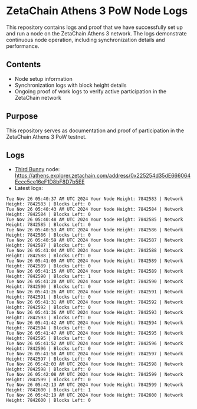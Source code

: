 # ZetaChain Athens 3 PoW Node Logs
This repository contains logs and proof that we have successfully set up and run a node on the ZetaChain Athens 3 network. The logs demonstrate continuous node operation, including synchronization details and performance.

## Contents
- Node setup information
- Synchronization logs with block height details
- Ongoing proof of work logs to verify active participation in the ZetaChain network

## Purpose
This repository serves as documentation and proof of participation in the ZetaChain Athens 3 PoW testnet.

## Logs

- [Third Bunny](https://thirdbunny.xyz/) node: https://athens.explorer.zetachain.com/address/0x225254d35dE666064Eccc5ce16eF1D8bF8D7b5EE
- Latest logs:
```
Tue Nov 26 05:40:37 AM UTC 2024 Your Node Height: 7842583 | Network Height: 7842583 | Blocks Left: 0
Tue Nov 26 05:40:43 AM UTC 2024 Your Node Height: 7842584 | Network Height: 7842584 | Blocks Left: 0
Tue Nov 26 05:40:48 AM UTC 2024 Your Node Height: 7842585 | Network Height: 7842585 | Blocks Left: 0
Tue Nov 26 05:40:53 AM UTC 2024 Your Node Height: 7842586 | Network Height: 7842586 | Blocks Left: 0
Tue Nov 26 05:40:59 AM UTC 2024 Your Node Height: 7842587 | Network Height: 7842587 | Blocks Left: 0
Tue Nov 26 05:41:04 AM UTC 2024 Your Node Height: 7842588 | Network Height: 7842588 | Blocks Left: 0
Tue Nov 26 05:41:09 AM UTC 2024 Your Node Height: 7842589 | Network Height: 7842589 | Blocks Left: 0
Tue Nov 26 05:41:15 AM UTC 2024 Your Node Height: 7842589 | Network Height: 7842590 | Blocks Left: 1
Tue Nov 26 05:41:20 AM UTC 2024 Your Node Height: 7842590 | Network Height: 7842590 | Blocks Left: 0
Tue Nov 26 05:41:26 AM UTC 2024 Your Node Height: 7842591 | Network Height: 7842591 | Blocks Left: 0
Tue Nov 26 05:41:31 AM UTC 2024 Your Node Height: 7842592 | Network Height: 7842592 | Blocks Left: 0
Tue Nov 26 05:41:36 AM UTC 2024 Your Node Height: 7842593 | Network Height: 7842593 | Blocks Left: 0
Tue Nov 26 05:41:42 AM UTC 2024 Your Node Height: 7842594 | Network Height: 7842594 | Blocks Left: 0
Tue Nov 26 05:41:47 AM UTC 2024 Your Node Height: 7842595 | Network Height: 7842595 | Blocks Left: 0
Tue Nov 26 05:41:52 AM UTC 2024 Your Node Height: 7842596 | Network Height: 7842596 | Blocks Left: 0
Tue Nov 26 05:41:58 AM UTC 2024 Your Node Height: 7842597 | Network Height: 7842597 | Blocks Left: 0
Tue Nov 26 05:42:03 AM UTC 2024 Your Node Height: 7842598 | Network Height: 7842598 | Blocks Left: 0
Tue Nov 26 05:42:08 AM UTC 2024 Your Node Height: 7842599 | Network Height: 7842599 | Blocks Left: 0
Tue Nov 26 05:42:13 AM UTC 2024 Your Node Height: 7842599 | Network Height: 7842600 | Blocks Left: 1
Tue Nov 26 05:42:19 AM UTC 2024 Your Node Height: 7842600 | Network Height: 7842600 | Blocks Left: 0
```
